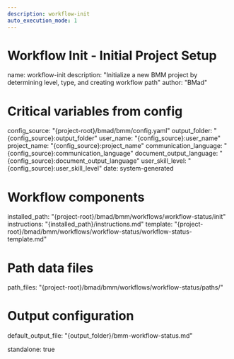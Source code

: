 ```yaml
---
description: workflow-init
auto_execution_mode: 1
---
```


# Workflow Init - Initial Project Setup
name: workflow-init
description: "Initialize a new BMM project by determining level, type, and creating workflow path"
author: "BMad"

# Critical variables from config
config_source: "{project-root}/bmad/bmm/config.yaml"
output_folder: "{config_source}:output_folder"
user_name: "{config_source}:user_name"
project_name: "{config_source}:project_name"
communication_language: "{config_source}:communication_language"
document_output_language: "{config_source}:document_output_language"
user_skill_level: "{config_source}:user_skill_level"
date: system-generated

# Workflow components
installed_path: "{project-root}/bmad/bmm/workflows/workflow-status/init"
instructions: "{installed_path}/instructions.md"
template: "{project-root}/bmad/bmm/workflows/workflow-status/workflow-status-template.md"

# Path data files
path_files: "{project-root}/bmad/bmm/workflows/workflow-status/paths/"

# Output configuration
default_output_file: "{output_folder}/bmm-workflow-status.md"

standalone: true
